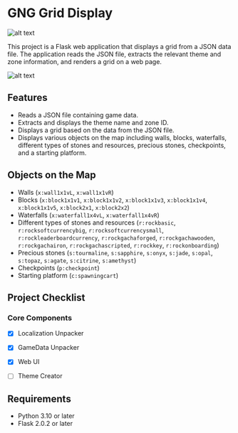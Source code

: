 # GNG Grid Display

![alt text]([https://cdn.discordapp.com/attachments/1161307435475148910/1253741774950760498/gob-32.png?ex=668b64c4&is=668a1344&hm=480e786d2a36daf9df1f1a6b48106e97aeb444d6b1ae2e2a708efc33383c568b&](https://github.com/houneTeam/GNGdata/blob/main/static/gob-32.png))

This project is a Flask web application that displays a grid from a JSON data file. The application reads the JSON file, extracts the relevant theme and zone information, and renders a grid on a web page.

![alt text](https://cdn.discordapp.com/attachments/1195907205715722380/1259505727345659965/image.png?ex=668bed9d&is=668a9c1d&hm=b76d008fab5dec7cc15c59e647bcef262d22913705620ef0caf76d67b1353372&)

## Features

- Reads a JSON file containing game data.
- Extracts and displays the theme name and zone ID.
- Displays a grid based on the data from the JSON file.
- Displays various objects on the map including walls, blocks, waterfalls, different types of stones and resources, precious stones, checkpoints, and a starting platform.

## Objects on the Map

- Walls (`x:wall1x1vL`, `x:wall1x1vR`)
- Blocks (`x:block1x1v1`, `x:block1x1v2`, `x:block1x1v3`, `x:block1x1v4`, `x:block1x1v5`, `x:block2x1`, `x:block2x2`)
- Waterfalls (`x:waterfall1x4vL`, `x:waterfall1x4vR`)
- Different types of stones and resources (`r:rockbasic`, `r:rocksoftcurrencybig`, `r:rocksoftcurrencysmall`, `r:rockleaderboardcurrency`, `r:rockgachaforged`, `r:rockgachawooden`, `r:rockgachairon`, `r:rockgachascripted`, `r:rockkey`, `r:rockonboarding`)
- Precious stones (`s:tourmaline`, `s:sapphire`, `s:onyx`, `s:jade`, `s:opal`, `s:topaz`, `s:agate`, `s:citrine`, `s:amethyst`)
- Checkpoints (`p:checkpoint`)
- Starting platform (`c:spawningcart`)

## Project Checklist

### Core Components

- [X] Localization Unpacker
- [X] GameData Unpacker
- [X] Web UI
- [ ] Theme Creator


## Requirements

- Python 3.10 or later
- Flask 2.0.2 or later
